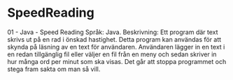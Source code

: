 # SpeedReading
01  - Java - Speed Reading
Språk: Java.
Beskrivning: Ett program där text skrivs ut på en rad i önskad hastighet. Detta program kan
användas för att skynda på läsning av en text för användaren. Användaren lägger in en text i en
redan tillgänglig fil eller väljer en fil från en meny och sedan skriver in hur många ord per minut
som ska visas. Det går att stoppa programmet och stega fram sakta om man så vill.
